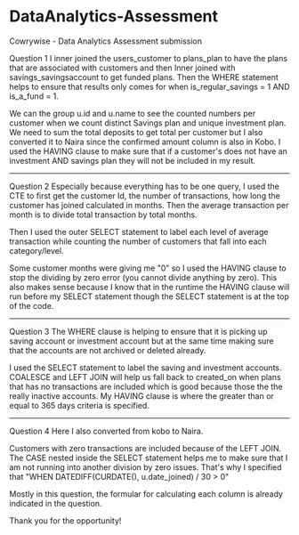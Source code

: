 # DataAnalytics-Assessment
Cowrywise - Data Analytics Assessment submission

Question 1
I inner joined the users_customer to plans_plan to have the plans that are associated with customers and then Inner joined with savings_savingsaccount to get funded plans. 
Then the WHERE statement helps to ensure that results only comes for when is_regular_savings = 1 AND is_a_fund = 1.

We can the group u.id and u.name to see the counted numbers per customer when we count distinct Savings plan and unique investment plan.
We need to sum the total deposits to get total per customer but I also converted it to Naira since the confirmed amount column is also in Kobo.
I used the HAVING clause to make sure that if a customer's does not have an investment AND savings plan they will not be included in my result.

------------------------------------------------------

Question 2
Especially because everything has to be one query, I used the CTE to first get the customer Id, the number of transactions, how long the customer has joined calculated in months. Then the average transaction per month is to divide total transaction by total months.

Then I used the outer SELECT statement to label each level of average transaction while counting the number of customers that fall into each category/level.

Some customer months were giving me "0" so I used the HAVING clause to stop the dividing by zero error (you cannot divide anything by zero). This also makes sense because I know that in the runtime the HAVING clause will run before my SELECT statement though the SELECT statement is at the top of the code.


-----------------------------------------------------------

Question 3
The WHERE clause is helping to ensure that it is picking up saving account or investment account but at the same time making sure that the accounts are not archived or deleted already.

I used the SELECT statement to label the saving and investment accounts.
COALESCE and LEFT JOIN will help us fall back to created_on when plans that has no transactions are included which is good because those the the really inactive accounts.
My HAVING clause is where the greater than or equal to 365 days criteria is specified.


--------------------------------------------------------

Question 4
Here I also converted from kobo to Naira.

Customers with zero transactions are included because of the LEFT JOIN.
The CASE nested inside the SELECT statement helps me to make sure that I am not running into another division by zero issues. 
That's why I specified that "WHEN DATEDIFF(CURDATE(), u.date_joined) / 30 > 0"

Mostly in this question, the formular for calculating each column is already indicated in the question.




Thank you for the opportunity!

